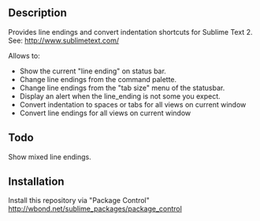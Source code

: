 Description
------------------

Provides line endings and convert indentation shortcuts for Sublime Text 2. See: http://www.sublimetext.com/

Allows to:

* Show the current "line ending" on status bar.
* Change line endings from the command palette.
* Change line endings from the "tab size" menu of the statusbar.
* Display an alert when the line_ending is not some you expect.
* Convert indentation to spaces or tabs for all views on current window
* Convert line endings for all views on current window

Todo
------------------

Show mixed line endings.

Installation
------------------

Install this repository via "Package Control" http://wbond.net/sublime_packages/package_control
